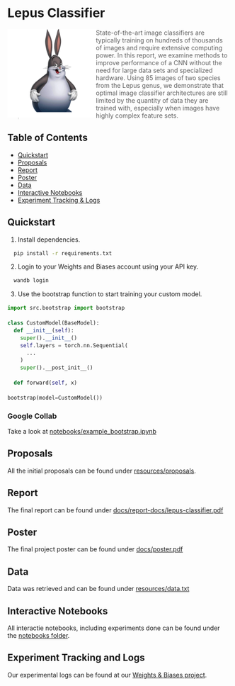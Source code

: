 # Lepus Classifier

<img src="./assets/mascot.webp" alt="mascot" width="200" style="float:left">

> State-of-the-art image classifiers are typically training on hundreds of thousands of images and require extensive computing power. In this report, we examine methods to improve performance of a CNN without the need for large data sets and specialized hardware. Using 85 images of two species from the Lepus genus, we demonstrate that optimal image classifier architectures are still limited by the quantity of data they are trained with, especially when images have highly complex feature sets.

## Table of Contents

- [Quickstart](#quickstart)
- [Proposals](#proposals)
- [Report](#report)
- [Poster](#poster)
- [Data](#data)
- [Interactive Notebooks](#interactive-notebooks)
- [Experiment Tracking & Logs](#experiement-tracking-and-logs)

## Quickstart

1. Install dependencies.

```bash
  pip install -r requirements.txt
```

2. Login to your Weights and Biases account using your API key.

```bash
  wandb login
```

3. Use the bootstrap function to start training your custom model.

```python
import src.bootstrap import bootstrap

class CustomModel(BaseModel):
  def __init__(self):
    super().__init__()
    self.layers = torch.nn.Sequential(
      ...
    )
    super().__post_init__()

  def forward(self, x)

bootstrap(model=CustomModel())
```

### Google Collab

Take a look at [notebooks/example_bootstrap.ipynb](notebooks/example_bootstrap.ipynb)

## Proposals

All the initial proposals can be found under [resources/proposals](docs/proposals/).

## Report

The final report can be found under [docs/report-docs/lepus-classifier.pdf](docs/report-docs/lepus-classifier_report.pdf)

## Poster

The final project poster can be found under [docs/poster.pdf](docs/poster.pdf)

## Data

Data was retrieved and can be found under [resources/data.txt](resources/data.txt)

## Interactive Notebooks

All interactie notebooks, including experiments done can be found under the [notebooks folder](/notebooks/).

## Experiment Tracking and Logs

Our experimental logs can be found at our [Weights & Biases project](https://wandb.ai/csci-4155-rabbit-classifier).
